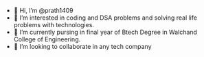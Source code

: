 - 👋 Hi, I’m @prath1409
- 👀 I’m interested in coding and DSA problems and solving real life problems with technologies.
- 🌱 I’m currently pursing in final year of Btech Degree in Walchand College of Engineering.
- 💞️ I’m looking to collaborate in any tech company 

<!---
prath1409/prath1409 is a ✨ special ✨ repository because its `README.md` (this file) appears on your GitHub profile.
You can click the Preview link to take a look at your changes.
--->
